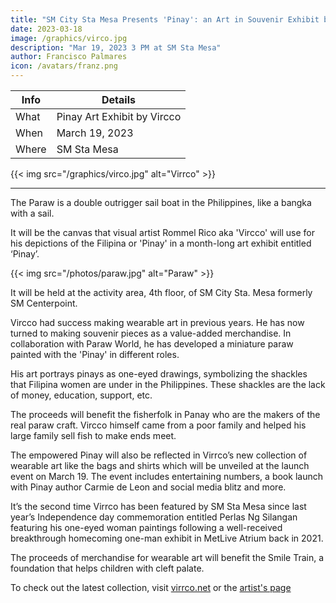 ```yaml
---
title: "SM City Sta Mesa Presents 'Pinay': an Art in Souvenir Exhibit by Vircco"
date: 2023-03-18
image: /graphics/virco.jpg
description: "Mar 19, 2023 3 PM at SM Sta Mesa"
author: Francisco Palmares
icon: /avatars/franz.png
---
```





**Info** | **Details** 
--- | ---
What | Pinay  Art Exhibit by Vircco
When | March 19, 2023
Where | SM Sta Mesa

{{< img src="/graphics/virco.jpg" alt="Virrco" >}}

---


The Paraw is a double outrigger sail boat in the Philippines, like a bangka with a sail.

It will be the canvas that visual artist Rommel Rico aka 'Vircco' will use for his depictions of the Filipina or 'Pinay' in a month-long art exhibit entitled ‘Pinay’. 

{{< img src="/photos/paraw.jpg" alt="Paraw" >}}


It will be held at the activity area, 4th floor, of SM City Sta. Mesa formerly SM Centerpoint. 

Vircco had success making wearable art in previous years. He has now turned to making souvenir pieces as a value-added merchandise. In collaboration with Paraw World, he has developed a miniature paraw painted with the 'Pinay' in different roles.

His art portrays pinays as one-eyed drawings, symbolizing the shackles that Filipina women are under in the Philippines. These shackles are the lack of money, education, support, etc. 

<!-- Catch and immerse in the collection and be captivated by the idea of combining crafts and art. 

With Pinay as subjects, it’s more than a collaborative and commemorative but more tributary and humanitarian as  -->

The proceeds will benefit the fisherfolk in Panay who are the makers of the real paraw craft. Vircco himself came from a poor family and helped his large family sell fish to make ends meet. 

The empowered Pinay will also be reflected in Virrco’s new collection of wearable art like the bags and shirts which will be unveiled at the launch event on March 19. The event includes entertaining numbers, a book launch with Pinay author Carmie de Leon and social media blitz and more.

It’s the second time Virrco has been featured by SM Sta Mesa since last year’s Independence day commemoration entitled Perlas Ng Silangan featuring his one-eyed woman paintings following a well-received breakthrough homecoming one-man exhibit in MetLive Atrium back in 2021.

The proceeds of merchandise for wearable art will benefit the Smile Train, a foundation that helps children with cleft palate. 

To check out the latest collection, visit [virrco.net](https://www.virrco.net/) or the [artist's page](https://www.facebook.com/rommel.rico.33)

